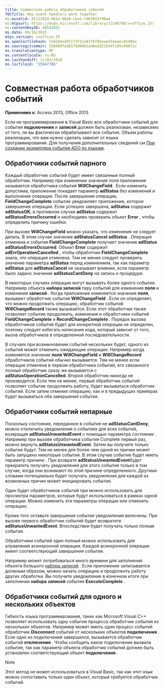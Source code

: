 ```yaml
---
title: Совместная работа обработчиков событий
TOCTitle: How event handlers work together
ms:assetid: 02122824-881e-0bb8-cba1-c963024790ae
ms:mtpsurl: https://msdn.microsoft.com/library/JJ248788(v=office.15)
ms:contentKeyID: 48542951
ms.date: 09/18/2015
mtps_version: v=office.15
ms.openlocfilehash: 7a926bed97cf3f21e81fbf01eae554aaec45406a
ms.sourcegitcommit: 558d09fad81f8d80b5ad0edd21934fc09c098f2c
ms.translationtype: MT
ms.contentlocale: ru-RU
ms.lasthandoff: 11/03/2018
ms.locfileid: "25947786"
---
```

# <a name="how-event-handlers-work-together"></a>Совместная работа обработчиков событий

**Применимо к**: Access 2013, Office 2013

Если не программирования в Visual Basic все обработчики событий для события **подключения** и **записей** должен быть реализован, независимо от того, ли вы фактически обрабатывают все события. Объем работы реализации, что вам нужно сделать зависит от языка программирования. Для получения дополнительных сведений см [При создании экземпляра события ADO по языкам](https://msdn.microsoft.com/library/jj250244\(v=office.15\)).

## <a name="paired-event-handlers"></a>Обработчики событий парного

Каждый обработчик событий будет имеет связанные полный обработчик. Например при изменении значения поля приложения называется обработчика событий **WillChangeField** . Если изменить допустима, приложение покидает параметр **adStatus** без изменений и выполнения операции. После завершения операции, **FieldChangeComplete** событие уведомляет приложение, которое завершения операции. Если успешно завершена, **adStatus** содержит **adStatusOK**; в противном случае **adStatus** содержит **adStatusErrorsOccurred** и необходимо проверить объект **Error** , чтобы определить причину ошибки.

При вызове **WillChangeField** можно указать, что изменения не следует делать. В этом случае значение **adStatusCancel** **adStatus** . Операция отменена и события **FieldChangeComplete** получает значение **adStatus** **adStatusErrorsOccurred**. Объект **Error** содержит **adErrOperationCancelled** , чтобы обработчик **FieldChangeComplete** знала, что операция отменена. Тем не менее следует проверить значение параметра **adStatus** перед изменением, так как параметр **adStatus** для **adStatusCancel** не оказывает влияния, если параметр было задано значение **adStatusCantDeny** на запись к процедуре.

В некоторых случаях операции могут вызывать более одного события. Например объекта **набора записей** пару событий для изменения **поля** и изменения **записей** . Когда приложение изменяется значение **поля**, вызывает обработчик события **WillChangeField** . Если он определяет, что можно продолжить операцию, обработчик событий **WillChangeRecord** также вызывается. Если этот обработчик также позволяет событие продолжить, изменения и обработчики событий **FieldChangeComplete** и **RecordChangeComplete** . Порядок вызова обработчиков событий будет для конкретной операции не определен, поэтому следует избегать написания кода, который зависит от того, вызов обработчиков в определенной последовательности.

В случаях при возникновении событий нескольких будет, одного из событий может отменить ожидающие операции. Например когда изменяется значение **поля** **WillChangeField** и **WillChangeRecord** обработчиков событий обычно вызывается. Тем не менее если операция отменена в первом обработчика событий, его связанного полный обработчик сразу же вызывается с **adStatusOperationCancelled**. Второй обработчик никогда не производится. Если тем не менее, первый обработчик событий позволяет событие продолжить работу, будет вызываться обработчик событий. Если затем отменил операцию, как и в предыдущих примерах будет вызываться оба завершения события.

## <a name="unpaired-event-handlers"></a>Обработчики событий непарные

Поскольку состояние, переданное в событие не **adStatusCantDeny**, можно отключить уведомления о событиях для всех событий, возвращая **adStatusUnwantedEvent** с помощью параметра *состояние* . Например при вызове обработчика события Complete первый раз, можно вернуть **adStatusUnwantedEvent**. Затем вы получите только события будут. Тем не менее для более чем одной из причин может быть запущено некоторые события. В этом случае событие будет иметь параметр *причине* . При возврате **adStatusUnwantedEvent**будет прекратить получать уведомления для этого события только в том случае, когда они возникают по этой причине определенного. Другими словами потенциально будет получать уведомления для каждой из возможных причин может инициировать события.

Один будет обработчиков событий при можно использовать для просмотра параметров, которые будут использоваться в рамках одной операции. Можно изменить эти параметры операции или отменить операцию.

Кроме того оставьте завершения события уведомления включены. При вызове первого обработчик событий будет возвратите **adStatusUnwantedEvent**. Впоследствии будет получать только полная события.

Обработчики событий один полный можно использовать для управления асинхронной операции. Каждой асинхронной операции имеет соответствующий завершения события.

Например может потребоваться много времени для заполнения объекта большого [набора записей](recordset-object-ado.md) . Если приложение записывается должным образом, можно начать операцию и продолжить работу других обработки. Вы получите уведомление в конечном итоге при заполнении **набора записей** событие **ExecuteComplete** .

## <a name="single-event-handlers-and-multiple-objects"></a>Обработчики событий для одного и нескольких объектов

Гибкость языка программирования, таких как Microsoft Visual C++ позволяет использовать одну события процесса обработчик события из нескольких объектов. Например может иметь один процесс событий обработчик **Disconnect** событий от нескольких объектов **подключения** . Если одно из подключений завершился, вызывается обработчик событий **отключения** . Чтобы сообщить какое подключение вызвала событие, так как параметр объекта обработчик событий должен быть установлен соответствующий объект **подключения** .


> [!NOTE]
> <P>Этот метод не может использоваться в Visual Basic, так как этот язык можно сопоставить только один объект, который требуется обработчик событий.</P>


